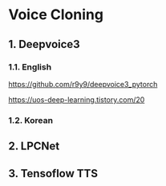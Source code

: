 # Voice Cloning
## 1. Deepvoice3
### 1.1. English
https://github.com/r9y9/deepvoice3_pytorch

https://uos-deep-learning.tistory.com/20

### 1.2. Korean
## 2. LPCNet
## 3. Tensoflow TTS
